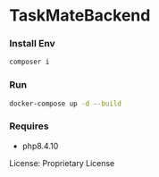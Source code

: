 # TaskMateBackend

### Install Env
```sh
composer i
```

### Run
```sh
docker-compose up -d --build
```

### Requires
* php8.4.10

License: Proprietary License
